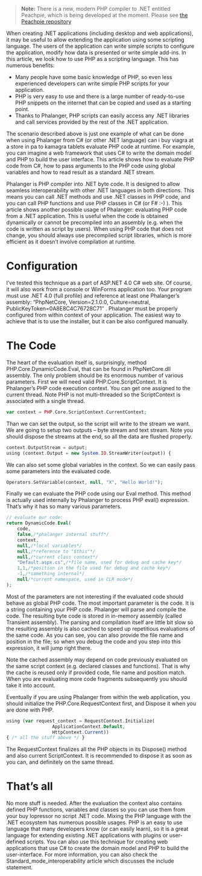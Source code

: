 > **Note:** There is a new, modern PHP compiler to .NET entitled Peachpie, which is being developed at the moment. Please see [the Peachpie repository](https://github.com/iolevel/peachpie)

When creating .NET applications (including desktop and web applications), it may be useful to allow extending the application using some scripting language. The users of the application can write simple scripts to configure the application, modify how data is presented or write simple add-ins. In this article, we look how to use PHP as a scripting language. This has numerous benefits:

- Many people have some basic knowledge of PHP, so even less experienced developers can write simple PHP scripts for your application.
- PHP is very easy to use and there is a large number of ready-to-use PHP snippets on the internet that can be copied and used as a starting point.
- Thanks to Phalanger, PHP scripts can easily access any .NET libraries and call services provided by the rest of the .NET application.

The scenario described above is just one example of what can be done when using Phalanger from C# (or other .NET language) can i buy viagra at a store in pa to kamagra tablets evaluate PHP code at runtime. For example, you can imagine a web framework that uses C# to write the domain model and PHP to build the user interface. This article shows how to evaluate PHP code from C#, how to pass arguments to the PHP code using global variables and how to read result as a standard .NET stream.

Phalanger is PHP compiler into .NET byte code. It is designed to allow seamless interoperability with other .NET languages in both directions. This means you can call .NET methods and use .NET classes in PHP code, and you can call PHP functions and use PHP classes in C# (or F# :-) ). This article shows another possible usage of Phalanger: evaluating PHP code from a .NET application. This is useful when the code is obtained dynamically or cannot be precompiled into an assembly (e.g. when the code is written as script by users). When using PHP code that does not change, you should always use precompiled script libraries, which is more efficient as it doesn’t involve compilation at runtime.

# Configuration

I’ve tested this technique as a part of ASP.NET 4.0 C# web site. Of course, it will also work from a console or WinForms application too. Your program must use .NET 4.0 (full profile) and reference at least one Phalanger’s assembly: “PhpNetCore, Version=2.1.0.0, Culture=neutral, PublicKeyToken=0A8E8C4C76728C71″ . Phalanger must be properly configured from within context of your application. The easiest way to achieve that is to use the installer, but it can be also configured manually.

# The Code

The heart of the evaluation itself is, surprisingly, method PHP.Core.DynamicCode.Eval, that can be found in PhpNetCore.dll assembly. The only problem should be its enormous number of various parameters. First we will need valid PHP.Core.ScriptContext. It is Phalanger’s PHP code execution context. You can get one assigned to the current thread. Note PHP is not multi-threaded so the ScriptContext is associated with a single thread.

```php
var context = PHP.Core.ScriptContext.CurrentContext;
```

Than we can set the output, so the script will write to the stream we want. We are going to setup two outputs – byte stream and text stream. Note you should dispose the streams at the end, so all the data are flushed properly.

```php
context.OutputStream = output;
using (context.Output = new System.IO.StreamWriter(output)) {
```

We can also set some global variables in the context. So we can easily pass some parameters into the evaluated code.

```php
Operators.SetVariable(context, null, "X", "Hello World!");
```

Finally we can evaluate the PHP code using our Eval method. This method is actually used internally by Phalanger to process PHP eval() expression. That’s why it has so many various parameters.

```php
// evaluate our code:
return DynamicCode.Eval(
    code,
    false,/*phalanger internal stuff*/
    context,
    null,/*local variables*/
    null,/*reference to "$this"*/
    null,/*current class context*/
    "Default.aspx.cs",/*file name, used for debug and cache key*/
    1,1,/*position in the file used for debug and cache key*/
    -1,/*something internal*/
    null/*current namespace, used in CLR mode*/
);
```

Most of the parameters are not interesting if the evaluated code should behave as global PHP code. The most important parameter is the code. It is a string containing your PHP code. Phalanger will parse and compile the code. The resulting byte code is stored in in-memory assembly (called Transient assembly). The parsing and compilation itself are little bit slow so the resulting assembly is also cached to speed up repetitious evaluations of the same code. As you can see, you can also provide the file name and position in the file; so when you debug the code and you step into this expression, it will jump right there.

Note the cached assembly may depend on code previously evaluated on the same script context (e.g. declared classes and functions). That is why the cache is reused only if provided code, file name and position match. When you are evaluating more code fragments subsequently you should take it into account.

Eventually if you are using Phalanger from within the web application, you should initialize the PHP.Core.RequestContext first, and Dispose it when you are done with PHP.

```php
using (var request_context = RequestContext.Initialize(
                 ApplicationContext.Default,
                 HttpContext.Current))
{ /* all the stuff above */ }
```
The RequestContext finalizes all the PHP objects in its Dispose() method and also current ScriptContext. It is recommended to dispose it as soon as you can, and definitely on the same thread.

# That’s all

No more stuff is needed. After the evaluation the context also contains defined PHP functions, variables and classes so you can use them from your buy lopressor no script .NET code. Mixing the PHP language with the .NET ecosystem has numerous possible usages. PHP is an easy to use language that many developers know (or can easily learn), so it is a great language for extending existing .NET applications with plugins or user-defined scripts. You can also use this technique for creating web applications that use C# to create the domain model and PHP to build the user-interface. For more information, you can also check the Standard_mode_interoperability article which discusses the include statement.

